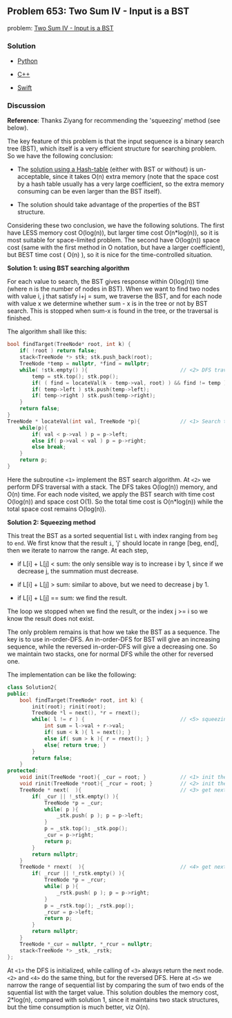 ## Problem 653: Two Sum IV - Input is a BST

problem: [Two Sum IV - Input is a BST](https://leetcode.com/problems/two-sum-iv-input-is-a-bst/description/)

### Solution

- [Python](../python/problem653.py)

- [C++](../cpp/problem653.cpp)

- [Swift](../swift/problem653.swift)

### Discussion

**Reference**: Thanks Ziyang for recommending the 'squeezing' method (see below).

The key feature of this problem is that the input sequence is a binary search tree (BST), which itself is a very efficient structure for searching problem. So we have the following conclusion:

- The [solution using a Hash-table](https://leetcode.com/problems/two-sum-iv-input-is-a-bst/solution/) (either with BST or without) is un-acceptable, since it takes O(n) extra memory (note that the space cost by a hash table usually has a very large coefficient, so the extra memory consuming can be even larger than the BST itself).

- The solution should take advantage of the properties of the BST structure.

Considering these two conclusion, we have the following solutions. The first have LESS memory cost O(log(n)), but larger time cost O(n*log(n)), so it is most suitable for space-limited problem. The second have O(log(n)) space cost (same with the first method in O notation, but have a larger coefficient), but BEST time cost ( O(n) ), so it is nice for the time-controlled situation.

**Solution 1: using BST searching algorithm**

For each value to search, the BST gives response within O(log(n)) time (where n is the number of nodes in BST). When we want to find two nodes with value i, j that satisfy i+j = sum, we traverse the BST, and for each node with value x we determine whether sum - x is in the tree or not by BST search. This is stopped when sum-x is found in the tree, or the traversal is finished.

The algorithm shall like this:
```c++
bool findTarget(TreeNode* root, int k) {
    if( !root ) return false;
    stack<TreeNode *> stk; stk.push_back(root);
    TreeNode *temp = nullptr, *find = nullptr;
    while( !stk.empty() ){                              // <2> DFS traversal working with the stack 'stk'.
        temp = stk.top(); stk.pop();
        if( ( find = locateVal(k - temp->val, root) ) && find != temp ) return true;
        if( temp->left ) stk.push(temp->left);
        if( temp->right ) stk.push(temp->right);
    }
    return false;
}
TreeNode * locateVal(int val, TreeNode *p){             // <1> Search the value 'val' in BST rooted with 'p'.
    while(p){
        if( val < p->val ) p = p->left;
        else if( p->val < val ) p = p->right;
        else break;
    }
    return p;
}
```

Here the subroutine `<1>` implement the BST search algorithm. At `<2>` we perform DFS traversal with a stack.  The DFS takes O(log(n)) memory, and O(n) time. For each node visited, we apply the BST search with time cost O(log(n)) and space cost O(1). So the total time cost is O(n*log(n)) while the total space cost remains O(log(n)).

**Solution 2: Squeezing method**

This treat the BST as a sorted sequential list `L` with index ranging from `beg` to `end`. We first know that the result `i`, 'j' should locate in range [beg, end], then we iterate to narrow the range. At each step,

* if L[i] + L[j] < sum: the only sensible way is to increase i by 1, since if we decrease j, the summation must decrease.

* if L[i] + L[j] > sum: similar to above, but we need to decrease j by 1.

* if L[i] + L[j] == sum: we find the result.

The loop we stopped when we find the result, or the index j >= i so we know the result does not exist.

The only problem remains is that how we take the BST as a sequence. The key is to use in-order-DFS. An in-order-DFS for BST will give an increasing sequence, while the reversed in-order-DFS will give a decreasing one. So we maintain two stacks, one for normal DFS while the other for reversed one.

The implementation can be like the following:
```c++
class Solution2{
public:
    bool findTarget(TreeNode* root, int k) {
        init(root); rinit(root);
        TreeNode *l = next(), *r = rnext();
        while( l != r ) {                               // <5> squeezing algorithm.
            int sum = l->val + r->val;
            if( sum < k ){ l = next(); }
            else if( sum > k ){ r = rnext(); }
            else{ return true; }
        }
        return false;
    }
protected:
    void init(TreeNode *root){ _cur = root; }           // <1> init the DFS traversal.
    void rinit(TreeNode *root){ _rcur = root; }         // <2> init the reversed DFS traversal.
    TreeNode * next(  ){                                // <3> get next node in DFS order.
        if( _cur || !_stk.empty() ){
            TreeNode *p = _cur;
            while( p ){
                _stk.push( p ); p = p->left;
            }
            p = _stk.top(); _stk.pop();
            _cur = p->right;
            return p;
        }
        return nullptr;
    }
    TreeNode * rnext(  ){                               // <4> get next node in reversed DFS order.
        if( _rcur || !_rstk.empty() ){
            TreeNode *p = _rcur;
            while( p ){
                _rstk.push( p ); p = p->right;
            }
            p = _rstk.top(); _rstk.pop();
            _rcur = p->left;
            return p;
        }
        return nullptr;
    }
    TreeNode *_cur = nullptr, *_rcur = nullptr;
    stack<TreeNode *> _stk, _rstk;
};

```

At `<1>` the DFS is initialized, while calling of `<3>` always return the next node. `<2>` and `<4>` do the same thing, but for the reversed DFS. Here at `<5>` we narrow the range of sequential list by comparing the sum of two ends of the squential list with the target value. This solution doubles the memory cost, 2*log(n), compared with solution 1, since it maintains two stack structures, but the time consumption is much better, viz O(n).
